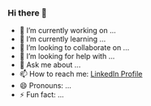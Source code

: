 ### Hi there 👋

- 🔭 I’m currently working on ...
- 🌱 I’m currently learning ...
- 👯 I’m looking to collaborate on ...
- 🤔 I’m looking for help with ...
- 💬 Ask me about ...
- 📫 How to reach me: [LinkedIn Profile](https://www.linkedin.com/in/florian-goerlich/)
- 😄 Pronouns: ...
- ⚡ Fun fact: ...

<!--
**flo951/flo951** is a ✨ _special_ ✨ repository because its `README.md` (this file) appears on your GitHub profile.

Here are some ideas to get you started:


-->
